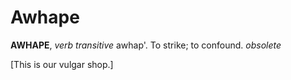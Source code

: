 # Awhape

**AWHAPE**, _verb transitive_ awhap'. To strike; to confound. _obsolete_

\[This is our vulgar shop.\]